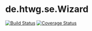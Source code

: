 # de.htwg.se.Wizard
[![Build Status](https://travis-ci.org/i3rotlher/de.htwg.se.Wizard.svg?branch=Changing_to_MVC_Structure)](https://travis-ci.org/i3rotlher/de.htwg.se.Wizard)
[![Coverage Status](https://coveralls.io/repos/github/i3rotlher/de.htwg.se.Wizard/badge.svg?branch=Changing_to_MVC_Structure)](https://coveralls.io/github/i3rotlher/de.htwg.se.Wizard?branch=Changing_to_MVC_Structure)
